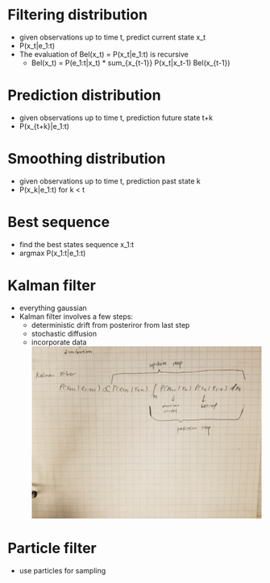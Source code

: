 # Filtering distribution
* given observations up to time t, predict current state x_t
* P(x_t|e_1:t)
* The evaluation of Bel(x_t) = P(x_t|e_1:t) is recursive
	* Bel(x_t) = P(e_1:t|x_t) * sum_{x_{t-1}} P(x_t|x_t-1) Bel(x_{t-1})

# Prediction distribution
* given observations up to time t, prediction future state t+k
* P(x_{t+k}|e_1:t)

# Smoothing distribution
* given observations up to time t, prediction past state k
* P(x_k|e_1:t) for k < t

# Best sequence 
* find the best states sequence x_1:t
* argmax P(x_1:t|e_1:t)

# Kalman filter
* everything gaussian
* Kalman filter involves a few steps:
	* deterministic drift from posteriror from last step
	* stochastic diffusion
	* incorporate data
![Kalman filter](https://github.com/junweima/computer_vision_summaries/blob/master/12.%20Tracking/images/kalman_filter.jpg)

# Particle filter
* use particles for sampling

